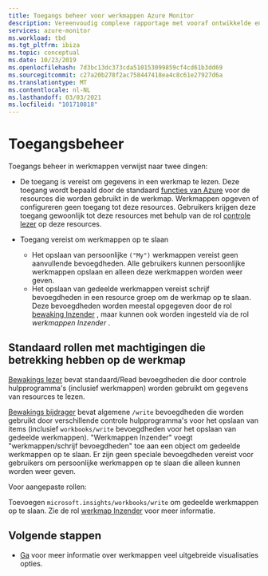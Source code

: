```yaml
---
title: Toegangs beheer voor werkmappen Azure Monitor
description: Vereenvoudig complexe rapportage met vooraf ontwikkelde en aangepaste werkmappen met op rollen gebaseerd toegangs beheer
services: azure-monitor
ms.workload: tbd
ms.tgt_pltfrm: ibiza
ms.topic: conceptual
ms.date: 10/23/2019
ms.openlocfilehash: 7d3bc13dc373cda510153099859cf4cd61b3dd69
ms.sourcegitcommit: c27a20b278f2ac758447418ea4c8c61e27927d6a
ms.translationtype: MT
ms.contentlocale: nl-NL
ms.lasthandoff: 03/03/2021
ms.locfileid: "101710818"
---
```

# <a name="access-control"></a>Toegangsbeheer

Toegangs beheer in werkmappen verwijst naar twee dingen:

* De toegang is vereist om gegevens in een werkmap te lezen. Deze toegang wordt bepaald door de standaard [functies van Azure](../../role-based-access-control/overview.md) voor de resources die worden gebruikt in de werkmap. Werkmappen opgeven of configureren geen toegang tot deze resources. Gebruikers krijgen deze toegang gewoonlijk tot deze resources met behulp van de rol [controle lezer](../../role-based-access-control/built-in-roles.md#monitoring-reader) op deze resources.

* Toegang vereist om werkmappen op te slaan

    - Het opslaan van persoonlijke `("My")` werkmappen vereist geen aanvullende bevoegdheden. Alle gebruikers kunnen persoonlijke werkmappen opslaan en alleen deze werkmappen worden weer geven.
    - Het opslaan van gedeelde werkmappen vereist schrijf bevoegdheden in een resource groep om de werkmap op te slaan. Deze bevoegdheden worden meestal opgegeven door de rol [bewaking Inzender](../../role-based-access-control/built-in-roles.md#monitoring-contributor) , maar kunnen ook worden ingesteld via de rol *werkmappen Inzender* .
    
## <a name="standard-roles-with-workbook-related-privileges"></a>Standaard rollen met machtigingen die betrekking hebben op de werkmap

[Bewakings lezer](../../role-based-access-control/built-in-roles.md#monitoring-reader) bevat standaard/Read bevoegdheden die door controle hulpprogramma's (inclusief werkmappen) worden gebruikt om gegevens van resources te lezen.

[Bewakings bijdrager](../../role-based-access-control/built-in-roles.md#monitoring-contributor) bevat algemene `/write` bevoegdheden die worden gebruikt door verschillende controle hulpprogramma's voor het opslaan van items (inclusief `workbooks/write` bevoegdheden voor het opslaan van gedeelde werkmappen).
"Werkmappen Inzender" voegt "werkmappen/schrijf bevoegdheden" toe aan een object om gedeelde werkmappen op te slaan.
Er zijn geen speciale bevoegdheden vereist voor gebruikers om persoonlijke werkmappen op te slaan die alleen kunnen worden weer geven.

Voor aangepaste rollen:

Toevoegen `microsoft.insights/workbooks/write` om gedeelde werkmappen op te slaan. Zie de rol [werkmap Inzender](../../role-based-access-control/built-in-roles.md#monitoring-contributor) voor meer informatie.

## <a name="next-steps"></a>Volgende stappen

* [Ga](./workbooks-overview.md#visualizations) voor meer informatie over werkmappen veel uitgebreide visualisaties opties.
